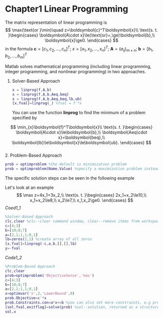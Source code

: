 # Chapter1 Linear Programming
The matrix representation of linear programming is  
$$
\max(\text{or }\min)\quad z=\boldsymbol{c}^T\boldsymbol{x}\\
\text{s. t. }\begin{cases}
\boldsymbol{A\cdot x}\le(\text{or}=,\ge)\boldsymbol{b},\\
\boldsymbol{x}\ge0.
\end{cases}
$$
in the formula $\boldsymbol{c}=[c_1,c_2,\dots,c_n]^T$; $x=[x_1,x_2,\dots,x_n]^T$; $\boldsymbol{A}=(a_{ij})_{m\times n}$; $\boldsymbol{b}=[b_1,b_2,\dots,b_m]^T$

Matlab solves mathematical programming (including linear programming, integer programming, and nonlinear programming) in two approaches.  
1. Solver-Based Approach   
   ```matlab
   x = linprog(f,A,b) 
   x = linprog(f,A,b,Aeq,beq) 
   x = linprog(f,A,b,Aeq,beq,lb,ub)
   [x,fval]=linprog(_) %fval = f'*x
   ```
   You can use the function **linprog** to find the minimum of a problem specified by 

$$
\min_{x}\boldsymbol{f}^T\boldsymbol{x}\\
\text{s. t. }\begin{cases}
\boldsymbol{A\cdot x}\le\boldsymbol{b},\\
\boldsymbol{Aeq\cdot x}=\boldsymbol{beq},\\
\boldsymbol{lb}\le\boldsymbol{x}\le\boldsymbol{ub}.
\end{cases}
$$  
2. Problem-Based Approach
   ```matlab
   prob = optimproblem %the default is minimization problem
   prob = optimproblem(Name,Value) %specify a maximization problem instead of a minimization problem
   ```
   The specific solution steps can be seen in the following example

Let's look at an example
$$
\max z=4x_1+3x_2,\\
\text{s. t. }\begin{cases}
2x_1+x_2\le10,\\
x_1+x_2\le8,\\
x_2\le7,\\
x_1,x_2\ge0.
\end{cases}
$$
*Coed1_1*
```matlab
%Solver-Based Approach
clc,clear %clc--clear command window, clear--remove items from workspace, freeing up system memory
c=[4;3]
b=[10;8;7]
a=[2,1;1,1;0,1]
lb=zeros(2,1) %create array of all zeros
[x,fval]=linprog(-c,a,b,[],[],lb)
y=-fval
```  
*Code1_2*
```matlab
%Problem-Based Approach
clc,clear
prob=optimproblem('ObjectiveSense','max')
c=[4;3]
b=[10;8;7]
a=[2,1;1,1;0,1]
x=optimvar('x',2,'LowerBound',0)
prob.Objective=c'*x
prob.Constraints.con=a*x<=b %you can also set more constraints, e.g prob.Constraints.con1 =[con11,con12...]; prob.Constraints.con2 =[con21,con22...](The constraints in the same '[]' must have the same inequality or equal sign)
[sol,fval,exitflag]=solve(prob) %sol--solution, returned as a structure, exitflag--reason solver stopped
sol.x 
```